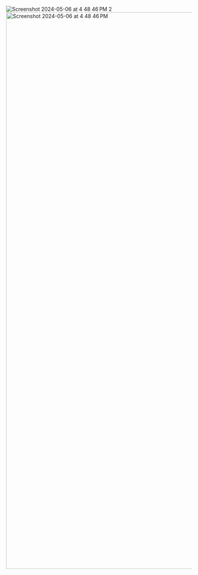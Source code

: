 ![Screenshot 2024-05-06 at 4 48 46 PM 2](https://github.com/YardleyFra/devops_demo/assets/144744560/c40f3407-dc57-4823-85ac-a7c6adfa0651)
<img width="1512" alt="Screenshot 2024-05-06 at 4 48 46 PM" src="https://github.com/YardleyFra/devops_demo/assets/144744560/49ff24ab-fa86-4f77-9efb-74f63f8a0b65">
